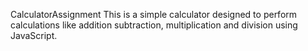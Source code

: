 CalculatorAssignment
This is a simple calculator designed to perform calculations like addition subtraction, multiplication and division using JavaScript.

